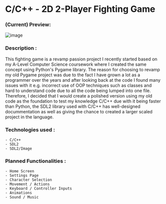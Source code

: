 # C/C++ - 2D 2-Player Fighting Game

### (Current) Preview:
![image](https://user-images.githubusercontent.com/108695481/196009124-ab75ca44-e4c8-454c-89a2-850c8bc1ba93.png)

### Description :
This fighting game is a revamp passion project I recently started based on my A-Level Computer Science coursework where I created the same concept using Python's Pygame library. The reason for choosing to revamp my old Pygame project was due to the fact I have grown a lot as a programmer over the years and after looking back at the code I found many issues with it e.g. incorrect use of OOP techniques such as classes and hard to understand code due to all the code being lumped into one file. Therefore, I decided that I would create a polished version using my old code as the foundation to test my knowledge C/C++ due with it being faster than Python, the SDL2 library used with C/C++ has well-designed docummentation as well as giving the chance to created a larger scaled project in the language.

### Technologies used :
    - C/C++
    - SDL2
    - SDL2/Image
    

### Planned Functionalities :
    - Home Screen
    - Settings Page
    - Character Selection
    - Movement / Actions
    - Keyboard / Controller Inputs
    - Animations
    - Sound / Music
   
    
